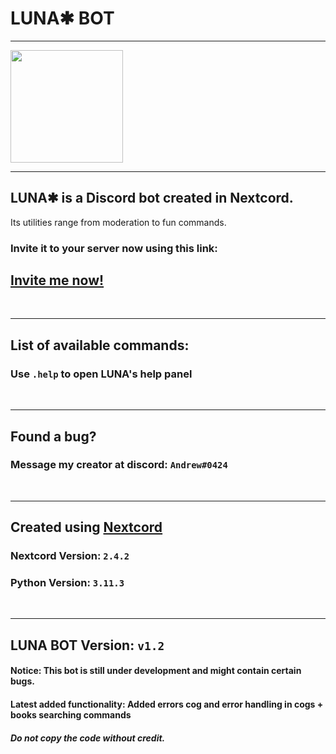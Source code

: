 # LUNA✱ BOT
<hr>
<img style="height:180px" src="https://i.ibb.co/jrNLFw2/lunatrans.png"/>

<hr>

## **LUNA✱ is a Discord bot created in Nextcord.** 
Its utilities range from moderation to fun commands. 

### Invite it to your server now using this link:

## [Invite me now!](https://discord.com/api/oauth2/authorize?client_id=1108328414823317504&permissions=8&scope=bot)

<br>
<hr>

## List of available commands:
### Use `.help` to open LUNA's help panel

<br>
<hr>

## Found a bug?
### Message my creator at discord: `Andrew#0424`

<br>
<hr>

## Created using [Nextcord](https://docs.nextcord.dev/en/stable/)
### Nextcord Version: `2.4.2`
### Python Version: `3.11.3`

<br>
<hr>

## LUNA BOT Version: `v1.2`
#### Notice: This bot is still under development and might contain certain bugs.
#### Latest added functionality: Added errors cog and error handling in cogs + books searching commands
##### Do not copy the code without credit.